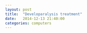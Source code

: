 ```yaml
---
layout: post
title:  "Developaralysis treatment"
date:   2014-12-13 21:40:00
categories: computers
---
```



